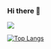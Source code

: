 ### Hi there 👋
<img src="https://capsule-render.vercel.app/api?type=soft&color=F8E2CF&height=100&section=header&text=d&fontSize=50" />

[![Top Langs](https://github-readme-stats.vercel.app/api/top-langs/?username=KMJbella&layout=compact)](https://github.com/anuraghazra/github-readme-stats)

